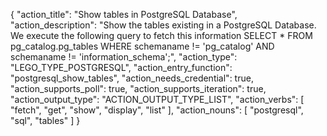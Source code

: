 {
  "action_title": "Show tables in PostgreSQL Database",
  "action_description": "Show the tables existing in a PostgreSQL Database. We execute the following query to fetch this information SELECT * FROM pg_catalog.pg_tables WHERE schemaname != 'pg_catalog' AND schemaname != 'information_schema';",
  "action_type": "LEGO_TYPE_POSTGRESQL",
  "action_entry_function": "postgresql_show_tables",
  "action_needs_credential": true,
  "action_supports_poll": true,
  "action_supports_iteration": true,
  "action_output_type": "ACTION_OUTPUT_TYPE_LIST",
  "action_verbs": [
    "fetch",
    "get",
    "show",
    "display",
    "list"
  ],
  "action_nouns": [
    "postgresql",
    "sql",
    "tables"
  ]
}
